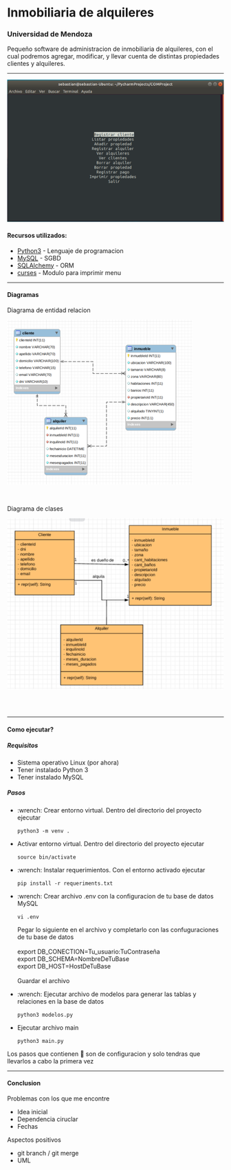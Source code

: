 <h1>Inmobiliaria de alquileres</h1>
<h3> Universidad de Mendoza</h3>
<p> Pequeño software de administracion de inmobiliaria de alquileres, con el cual podremos 
agregar, modificar, y llevar cuenta de distintas propiedades clientes y alquileres. 
</p>
<hr>

![MenuPreview](screenshots/preview.png)

<h4> Recursos utilizados: </h3>
<ul>
    <li> <a href="https://www.python.org/">Python3</a> - Lenguaje de programacion
    <li> <a href="https://www.mysql.com/">MySQL</a> - SGBD
    <li> <a href="https://www.sqlalchemy.org/">SQLAlchemy</a> - ORM
    <li> <a href="https://docs.python.org/3/howto/curses.html">curses</a> - Modulo para imprimir menu
</ul>

<hr>
<h4> Diagramas </h4>
<p> Diagrama de entidad relacion </p>

![EER](screenshots/EER.png)

<br>
<p>Diagrama de clases</p>

![CLASES](screenshots/clases.png)


<br>
<br>

<hr>

<h4> Como ejecutar? </h4>
<h5> Requisitos </h5>
<ul>
<li> Sistema operativo Linux (por ahora)
<li> Tener instalado Python 3
<li> Tener instalado MySQL
</ul>
<h5> Pasos </h5>
<ul>

<li> :wrench: Crear entorno virtual. Dentro del directorio del proyecto ejecutar
    
```
python3 -m venv .
```

<li> Activar entorno virtual. Dentro del directorio del proyecto ejecutar

```
source bin/activate
```
<li> :wrench: Instalar requerimientos. Con el entorno activado ejecutar

```
pip install -r requeriments.txt
```

<li> :wrench: Crear archivo .env con la configuracion de tu base de datos MySQL

```
vi .env
```
Pegar lo siguiente en el archivo y completarlo con las confuguraciones de tu base de datos <br><br>
export DB_CONECTION=Tu_usuario:TuContraseña<br>
export DB_SCHEMA=NombreDeTuBase<br>
export DB_HOST=HostDeTuBase
<br><br>
Guardar el archivo
<li> :wrench: Ejecutar archivo de modelos para generar las tablas y relaciones en la base de datos

```
python3 modelos.py
```
    
<li> Ejecutar archivo main

```
python3 main.py
```


</ul> 

Los pasos que contienen  :wrench: son de configuracion y solo tendras que llevarlos a cabo la primera vez

<hr>

<h4>Conclusion</h4>

<p> Problemas con los que me encontre </p>
<ul>
    <li> Idea inicial
    <li> Dependencia ciruclar
    <li> Fechas
</ul>
<p> Aspectos positivos </p>
<ul>
    <li> git branch / git merge
    <li> UML
</ul>
